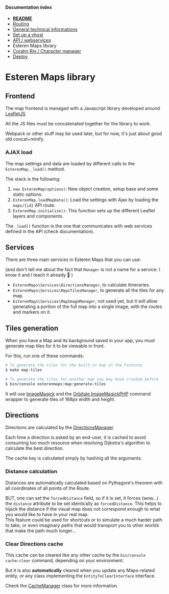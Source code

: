 
#### Documentation index

* **[README](../README.md)**
* [Routing](routing.md)
* [General technical informations](technical.md)
* [Set up a vhost](vhosts.md)
* [API / webservices](api.md)
* Esteren Maps library
* [Corahn Rin / Character manager](character_manager.md)
* [Deploy](deploy.md)

# Esteren Maps library

## Frontend

The map frontend is managed with a Javascript library developed around [LeafletJS](http://leafletjs.com).

All the JS files must be concatenated together for the library to work.

Webpack or other stuff may be used later, but for now, it's just about good old concat+minify.

### AJAX load

The map settings and data are loaded by different calls to the `EsterenMap._load()` method.

The stack is the following:

1. `new EsterenMap(options)`: New object creation, setup base and some static options.
2. `EsterenMap.loadMapData()`: Load the settings with Ajax by loading the `maps/{id}` API route.
3. `EsterenMap.initialize()`: This function sets up the different Leaflet layers and components.

The `_load()` function is the one that communicates with web services defined in the API (check documentation).

## Services

There are three main services in Esteren Maps that you can use:

(and don't tell me about the fact that `Manager` is not a name for a service: I know it and I teach it already 🤣 )

* `EsterenMaps\Services\DirectionsManager`, to calculate itineraries.
* `EsterenMaps\Services\MapsTilesManager`, to generate all the tiles for any map.
* `EsterenMaps\Services\MapImageManager`, not used yet, but it will allow generating a portion of the full map into a 
single image, with the routes and markers on it.

## Tiles generation

When you have a Map and its background saved in your app, you must generate map tiles for it to be viewable in front.

For this, run one of these commands:

```bash
# To generate the tiles for the built-in map in the Fixtures
$ make map-tiles

# To generate the tiles for another map you may have created before
$ bin/console esterenmaps:map:generate-tiles
```

It will use [ImageMagick](http://www.imagemagick.org) and the
[Orbitale ImageMagickPHP](https://github.com/Orbitale/ImageMagickPHP) command wrapper to generate tiles of 168px width
and height.

## Directions

Directions are calculated by the [DirectionsManager](../src/EsterenMaps/Services/DirectionsManager.php).

Each time a direction is asked by an end-user, it is cached to avoid consuming too much resource when resolving Dijkstra's
algorithm to calculate the best direction.

The cache key is calculated simply by hashing all the arguments.

### Distance calculation

Distances are automatically calculated based on Pythagore's theorem with all coordinates of all points of the Route.

BUT, one can set the `forcedDistance` field, so if it is set, it forces (wow...) the `distance` attribute to be set
identically as `forcedDistance`. This helps to hijack the distance if the visual map does not correspond enough to what
you would like to have in your real map.<br>
This feature could be used for shortcuts or to simulate a much harder path to take, or even imaginary paths that would
transport you to other worlds that make the path much longer...

### Clear Directions cache

This cache can be cleared like any other cache by the `bin/console cache:clear` command, depending on your environment.

But it is also **automatically** cleared when you update any Maps-related entity, or any class implementing the
`EntityToClearInterface` interface.

Check the [CacheManager](../src/EsterenMaps/Cache/CacheManager.php) class for more information.
